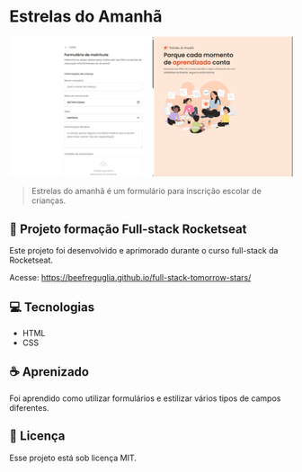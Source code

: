 # Estrelas do Amanhã

<img src="./assets/desktop.png" alt="desktop">

> Estrelas do amanhã é um formulário para inscrição escolar de crianças.


## 🚀 Projeto formação Full-stack Rocketseat

Este projeto foi desenvolvido e aprimorado durante o curso full-stack da Rocketseat.

Acesse:
https://beefreguglia.github.io/full-stack-tomorrow-stars/

## 💻 Tecnologias

- HTML
- CSS

## ☕ Aprenizado

Foi aprendido como utilizar formulários e estilizar vários tipos de campos diferentes.

## 📝 Licença

Esse projeto está sob licença MIT.
